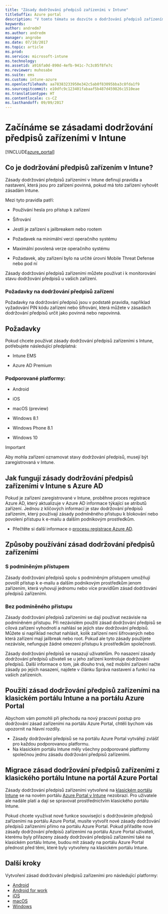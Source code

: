 ```yaml
---
title: "Zásady dodržování předpisů zařízeními v Intune"
titleSuffix: Azure portal
description: "V tomto tématu se dozvíte o dodržování předpisů zařízením v Microsoft Intune."
keywords: 
author: andredm7
ms.author: andredm
manager: angrobe
ms.date: 07/18/2017
ms.topic: article
ms.prod: 
ms.service: microsoft-intune
ms.technology: 
ms.assetid: a916fa0d-890d-4efb-941c-7c3c05f8fe7c
ms.reviewer: muhosabe
ms.suite: ems
ms.custom: intune-azure
ms.openlocfilehash: aa78383233950e342c5ab0f83095bba3c8fda1f9
ms.sourcegitcommit: e10dfc9c123401fabaaf5b487d459826c1510eae
ms.translationtype: HT
ms.contentlocale: cs-CZ
ms.lasthandoff: 09/09/2017
---
```

# <a name="get-started-with-intune-device-compliance-policies"></a>Začínáme se zásadami dodržování předpisů zařízeními v Intune

[!INCLUDE[azure_portal](./includes/azure_portal.md)]

## <a name="what-is-device-compliance-in-intune"></a>Co je dodržování předpisů zařízením v Intune?

Zásady dodržování předpisů zařízeními v Intune definují pravidla a nastavení, která jsou pro zařízení povinná, pokud má toto zařízení vyhovět zásadám Intune.

Mezi tyto pravidla patří:

- Používání hesla pro přístup k zařízení

- Šifrování

- Jestli je zařízení s jailbreakem nebo rootem

- Požadavek na minimální verzi operačního systému

- Maximální povolená verze operačního systému

- Požadavek, aby zařízení bylo na určité úrovni Mobile Threat Defense nebo pod ní

Zásady dodržování předpisů zařízeními můžete používat i k monitorování stavu dodržování předpisů u vašich zařízení.

### <a name="device-compliance-requirements"></a>Požadavky na dodržování předpisů zařízení

Požadavky na dodržování předpisů jsou v podstatě pravidla, například vyžadování PIN kódu zařízení nebo šifrování, která můžete v zásadách dodržování předpisů určit jako povinná nebo nepovinná.

<!---### Actions for noncompliance

You can specify what needs to happen when a device is determined as noncompliant. This can be a sequence of actions during a specific time.
When you specify these actions, Intune will automatically initiate them in the sequence you specify. See the following example of a sequence of
actions for a device that continues to be in the noncompliant status for
a week:

-   When the device is first determined to be non-compliant, an email with noncompliant notification is sent to the user.

-   3 days after initial noncompliance state, a follow up reminder is sent to the user.

-   5 days after initial noncompliance state, a final reminder with a notification that access to company resources will be blocked on the device in 2 days if the compliance issues are not remediated is sent to the user.

-   7 days after initial noncompliance state, access to company resources is blocked. This requires that you have conditional access policy that specifies that access from noncompliant devices should    be blocked for services such as Exchange and SharePoint.

### Grace Period

This is the time between when a device is first determined as
noncompliant to when access to company resources on that device is blocked. This time allows for time that the user has to resolve
compliance issues on the device. You can also use this time to create your action sequences to send notifications to the user before their access is blocked.

Remember that you need to implement conditional access policies in addition to compliance policies in order for access to company resources to be blocked.--->

##  <a name="pre-requisites"></a>Požadavky

Pokud chcete používat zásady dodržování předpisů zařízeními s Intune, potřebujete následující předplatná:

- Intune EMS

- Azure AD Premium

###  <a name="supported-platforms"></a>Podporované platformy:

-   Android

-   iOS

-   macOS (preview)

-   Windows 8.1

-   Windows Phone 8.1

-   Windows 10

> [!IMPORTANT]
> Aby mohla zařízení oznamovat stavy dodržování předpisů, musejí být zaregistrovaná v Intune.

## <a name="how-intune-device-compliance-policies-work-with-azure-ad"></a>Jak fungují zásady dodržování předpisů zařízeními v Intune s Azure AD

Pokud je zařízení zaregistrované v Intune, proběhne proces registrace Azure AD, který aktualizuje v Azure AD informace týkající se atributů zařízení. Jednou z klíčových informací je stav dodržování předpisů zařízením, který používají zásady podmíněného přístupu k blokování nebo povolení přístupu k e-mailu a dalším podnikovým prostředkům.

- Přečtěte si další informace o [procesu registrace Azure AD](https://docs.microsoft.com/azure/active-directory/active-directory-device-registration-overview).

##  <a name="ways-to-use-device-compliance-policies"></a>Způsoby používání zásad dodržování předpisů zařízeními

### <a name="with-conditional-access"></a>S podmíněným přístupem
Zásady dodržování předpisů spolu s podmíněným přístupem umožňují povolit přístup k e-mailu a dalším podnikovým prostředkům jenom zařízením, která vyhovují jednomu nebo více pravidlům zásad dodržování předpisů zařízeními.

### <a name="without-conditional-access"></a>Bez podmíněného přístupu
Zásady dodržování předpisů zařízeními se dají používat nezávisle na podmíněném přístupu. Při nezávislém použití zásad dodržování předpisů se cílová zařízení vyhodnotí a nahlásí se jejich stav dodržování předpisů. Můžete si například nechat nahlásit, kolik zařízení není šifrovaných nebo která zařízení mají jailbreak nebo root. Pokud ale tyto zásady použijete nezávisle, nefunguje žádné omezení přístupu k prostředkům společnosti.

Zásady dodržování předpisů se nasazují uživatelům. Po nasazení zásady dodržování předpisů uživateli se u jeho zařízení kontroluje dodržování předpisů. Další informace o tom, jak dlouho trvá, než mobilní zařízení načte zásady po jejich nasazení, najdete v článku Správa nastavení a funkcí na vašich zařízeních.

##  <a name="using-device-compliance-policies-in-the-intune-classic-portal-vs-azure-portal"></a>Použití zásad dodržování předpisů zařízeními na klasickém portálu Intune a na portálu Azure Portal

Abychom vám pomohli při přechodu na nový pracovní postup pro dodržování zásad zařízeními na portálu Azure Portal, chtěli bychom vás upozornit na hlavní rozdíly.

- Zásady dodržování předpisů se na portálu Azure Portal vytvářejí zvlášť pro každou podporovanou platformu.
- Na klasickém portálu Intune měly všechny podporované platformy společnou jednu zásadu dodržování předpisů zařízeními.

<!--- -   In the Azure portal, you have the ability to specify actions and notifications that are intiated when a device is determined to be noncompliant. This ability does not exist in the Intune admin console.

-   In the Azure portal, you can set a grace period to allow time for the end-user to get their device back to compliance status before they completely lose the ability to get company data on their device. This is not available in the Intune admin console.--->

##  <a name="migrate-device-compliance-policies-from-the-intune-classic-portal-to-the-azure-portal"></a>Migrace zásad dodržování předpisů zařízeními z klasického portálu Intune na portál Azure Portal

Zásady dodržování předpisů zařízeními vytvořené na [klasickém portálu Intune](https://manage.microsoft.com) se na novém portálu [Azure Portal v Intune](https://portal.azure.com) nezobrazí. Pro uživatele ale nadále platí a dají se spravovat prostřednictvím klasického portálu Intune.

Pokud chcete využívat nové funkce související s dodržováním předpisů zařízeními na portálu Azure Portal, musíte vytvořit nové zásady dodržování předpisů zařízeními přímo na portálu Azure Portal. Pokud přiřadíte nové zásady dodržování předpisů zařízeními na portálu Azure Portal uživateli, kterému byly přiřazeny zásady dodržování předpisů zařízeními také na klasickém portálu Intune, budou mít zásady na portálu Azure Portal přednost před těmi, které byly vytvořeny na klasickém portálu Intune.

##  <a name="next-steps"></a>Další kroky

Vytvoření zásad dodržování předpisů zařízeními pro následující platformy:

- [Android](compliance-policy-create-android.md)
- [Android for work](compliance-policy-create-android-for-work.md)
- [iOS](compliance-policy-create-ios.md)
- [macOS](compliance-policy-create-mac-os.md)
- [Windows](compliance-policy-create-windows.md)
